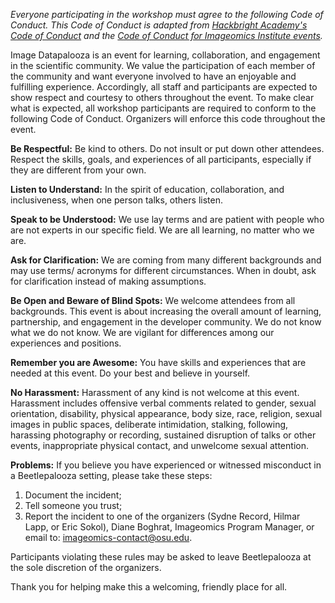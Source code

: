 _Everyone participating in the workshop must agree to the following Code of Conduct. This Code of Conduct is adapted from [Hackbright Academy's Code of Conduct](https://hackbrightacademy.com/code-of-conduct-for-hackathons/) and the [Code of Conduct for Imageomics Institute events](https://imageomics.osu.edu/imageomics-code-conduct)._

Image Datapalooza is an event for learning, collaboration, and engagement in the scientific community. We value the participation of each member of the community and want everyone involved to have an enjoyable and fulfilling experience. Accordingly, all staff and participants are expected to show respect and courtesy to others throughout the event. To make clear what is expected, all workshop participants are required to conform to the following Code of Conduct. Organizers will enforce this code throughout the event.

**Be Respectful:** Be kind to others. Do not insult or put down other attendees. Respect the skills, goals, and experiences of all participants, especially if they are different from your own. 

**Listen to Understand:** In the spirit of education, collaboration, and inclusiveness, when one person talks, others listen.

**Speak to be Understood:** We use lay terms and are patient with people who are not experts in our specific field. We are all learning, no matter who we are.

**Ask for Clarification:** We are coming from many different backgrounds and may use terms/ acronyms for different circumstances. When in doubt, ask for clarification instead of making assumptions. 

**Be Open and Beware of Blind Spots:** We welcome attendees from all backgrounds. This event is about increasing the overall amount of learning, partnership, and engagement in the developer community. We do not know what we do not know. We are vigilant for differences among our experiences and positions.

**Remember you are Awesome:** You have skills and experiences that are needed at this event. Do your best and believe in yourself. 

**No Harassment:** Harassment of any kind is not welcome at this event.  Harassment includes offensive verbal comments related to gender, sexual orientation, disability, physical appearance, body size, race, religion, sexual images in public spaces, deliberate intimidation, stalking, following, harassing photography or recording, sustained disruption of talks or other events, inappropriate physical contact, and unwelcome sexual attention.

**Problems:** If you believe you have experienced or witnessed misconduct in a Beetlepalooza setting, please take these steps:
1. Document the incident;
2. Tell someone you trust;
3. Report the incident to one of the organizers (Sydne Record, Hilmar Lapp, or Eric Sokol), Diane Boghrat, Imageomics Program Manager, or email to: imageomics-contact@osu.edu. 

Participants violating these rules may be asked to leave Beetlepalooza at the sole discretion of the organizers. 

Thank you for helping make this a welcoming, friendly place for all.

